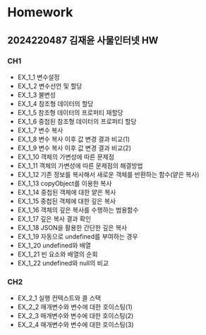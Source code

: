 # Homework 
## 2024220487 김재윤 사물인터넷 HW
### CH1
+ EX_1_1 변수설정 
+ EX_1_2 변수선언 및 할당 
+ EX_1_3 불변성
+ EX_1_4 참조형 데이터의 할당
+ EX_1_5 참조형 데이터의 프로퍼티 재할당
+ EX_1_6 중첩된 참조형 데이터의 프로퍼티 할당  
+ EX_1_7 변수 복사  
+ EX_1_8 변수 복사 이후 값 변경 결과 비교(1)  
+ EX_1_9 변수 복사 이후 값 변경 결과 비교(2)  
+ EX_1_10 객체의 가변성에 따른 문제점  
+ EX_1_11 객체의 가변성에 따른 문제점의 해결방법  
+ EX_1_12 기존 정보를 복사해서 새로운 객체를 반환하는 함수(얕은 복사) 
+ EX_1_13 copyObject를 이용한 복사  
+ EX_1_14 중첩된 객체에 대한 얕은 복사  
+ EX_1_15 중첩된 객체에 대한 깊은 복사
+ EX_1_16 객체의 깊은 복사를 수행하는 범용함수  
+ EX_1_17 깊은 복사 결과 확인
+ EX_1_18 JSON을 활용한 간단한 깊은 복사  
+ EX_1_19 자동으로 undefined를 부여하는 경우  
+ EX_1_20 undefined와 배열
+ EX_1_21 빈 요소와 배열의 순회
+ EX_1_22 undefined와 null의 비교


### CH2
+ EX_2_1 실행 컨텍스트와 콜 스택
+ EX_2_2 매개변수와 변수에 대한 호이스팅(1)  
+ EX_2_3 매개변수와 변수에 대한 호이스팅(2)
+ EX_2_4 매개변수와 변수에 대한 호이스팅(3)
